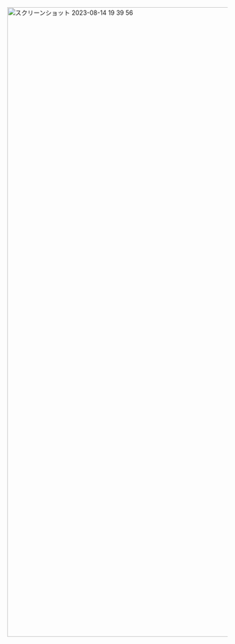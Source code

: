 <img width="1439" alt="スクリーンショット 2023-08-14 19 39 56" src="https://github.com/Billy1106/vue-portfolio/assets/58086762/9cea3b4a-71cc-4814-a662-eb4ada5bed7b">
